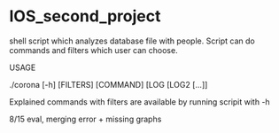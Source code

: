 # IOS_second_project

shell script which analyzes database file with people. Script can do commands and filters which user can choose.

USAGE

./corona [-h] [FILTERS] [COMMAND] [LOG [LOG2 [...]]

Explained commands with filters are available by running scripit with -h


8/15 eval, merging error + missing graphs
